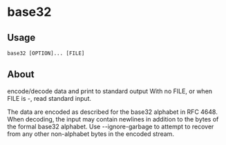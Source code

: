 # base32

## Usage
```
base32 [OPTION]... [FILE]
```

## About

encode/decode data and print to standard output
With no FILE, or when FILE is -, read standard input.

The data are encoded as described for the base32 alphabet in RFC
4648. When decoding, the input may contain newlines in addition
to the bytes of the formal base32 alphabet. Use --ignore-garbage
to attempt to recover from any other non-alphabet bytes in the
encoded stream.
